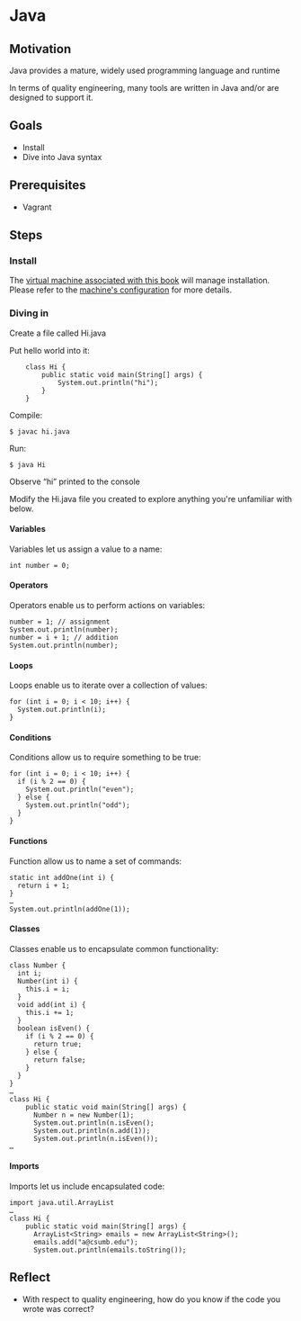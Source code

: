# Java

## Motivation

Java provides a mature, widely used programming language and runtime

In terms of quality engineering, many tools are written in Java and/or are designed to support it.

## Goals

* Install
* Dive into Java syntax

## Prerequisites

* Vagrant

## Steps

### Install

The [virtual machine associated with this book](tools/vagrant.md) will manage installation. Please refer to the [machine's configuration](../Vagrantfile) for more details.

### Diving in

Create a file called Hi.java

Put hello world into it:

```
    class Hi {
        public static void main(String[] args) {
            System.out.println("hi");
        }
    }
```

Compile: 

```
$ javac hi.java
```

Run:

```
$ java Hi
```

Observe “hi” printed to the console

Modify the Hi.java file you created to explore anything you're unfamiliar with below.

#### Variables

Variables let us assign a value to a name:

```
int number = 0;
```

#### Operators

Operators enable us to perform actions on variables:

```
number = 1; // assignment
System.out.println(number);
number = i + 1; // addition
System.out.println(number);
```

#### Loops

Loops enable us to iterate over a collection of values:

```
for (int i = 0; i < 10; i++) {
  System.out.println(i);
}
```

#### Conditions

Conditions allow us to require something to be true:

```
for (int i = 0; i < 10; i++) {
  if (i % 2 == 0) {
    System.out.println("even");  
  } else {
    System.out.println("odd");  
  }
}
```

#### Functions 

Function allow us to name a set of commands:

```
static int addOne(int i) {
  return i + 1;
}
… 
System.out.println(addOne(1));
```

#### Classes

Classes enable us to encapsulate common functionality:

```
class Number {
  int i;
  Number(int i) {
    this.i = i;
  }
  void add(int i) {
    this.i += 1;
  }
  boolean isEven() {
    if (i % 2 == 0) {
      return true;
    } else {
      return false;
    }
  }
}
… 
class Hi {
    public static void main(String[] args) {
      Number n = new Number(1);
      System.out.println(n.isEven();
      System.out.println(n.add(1));
      System.out.println(n.isEven());
… 
```

#### Imports

Imports let us include encapsulated code:

```
import java.util.ArrayList
… 
class Hi {
    public static void main(String[] args) {
      ArrayList<String> emails = new ArrayList<String>();
      emails.add("a@csumb.edu");
      System.out.println(emails.toString());
```


## Reflect

* With respect to quality engineering, how do you know if the code you wrote was correct?